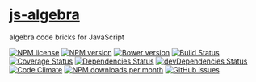 [js-algebra](http://aureooms.github.io/js-algebra)
==

algebra code bricks for JavaScript

[![NPM license](http://img.shields.io/npm/l/aureooms-js-algebra.svg?style=flat)](https://raw.githubusercontent.com/aureooms/js-algebra/master/LICENSE)
[![NPM version](http://img.shields.io/npm/v/aureooms-js-algebra.svg?style=flat)](https://www.npmjs.org/package/aureooms-js-algebra)
[![Bower version](http://img.shields.io/bower/v/aureooms-js-algebra.svg?style=flat)](http://bower.io/search/?q=aureooms-js-algebra)
[![Build Status](http://img.shields.io/travis/aureooms/js-algebra.svg?style=flat)](https://travis-ci.org/aureooms/js-algebra)
[![Coverage Status](http://img.shields.io/coveralls/aureooms/js-algebra.svg?style=flat)](https://coveralls.io/r/aureooms/js-algebra)
[![Dependencies Status](http://img.shields.io/david/aureooms/js-algebra.svg?style=flat)](https://david-dm.org/aureooms/js-algebra#info=dependencies)
[![devDependencies Status](http://img.shields.io/david/dev/aureooms/js-algebra.svg?style=flat)](https://david-dm.org/aureooms/js-algebra#info=devDependencies)
[![Code Climate](http://img.shields.io/codeclimate/github/aureooms/js-algebra.svg?style=flat)](https://codeclimate.com/github/aureooms/js-algebra)
[![NPM downloads per month](http://img.shields.io/npm/dm/aureooms-js-algebra.svg?style=flat)](https://www.npmjs.org/package/aureooms-js-algebra)
[![GitHub issues](http://img.shields.io/github/issues/aureooms/js-algebra.svg?style=flat)](https://github.com/aureooms/js-algebra/issues)
